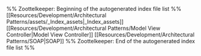 %% Zoottelkeeper: Beginning of the autogenerated index file list  %%
 [[Resources/Development/Architectural Patterns/assets/_Index_assets|_Index_assets]]
 [[Resources/Development/Architectural Patterns/Model View Controller|Model View Controller]]
 [[Resources/Development/Architectural Patterns/SOAP|SOAP]]
%% Zoottelkeeper: End of the autogenerated index file list  %%

